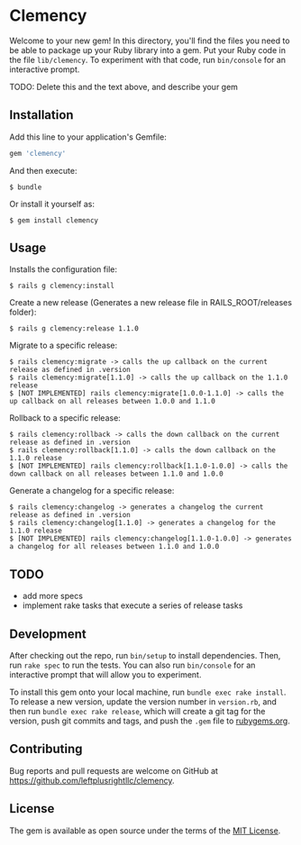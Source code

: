 # Clemency

Welcome to your new gem! In this directory, you'll find the files you need to be able to package up your Ruby library into a gem. Put your Ruby code in the file `lib/clemency`. To experiment with that code, run `bin/console` for an interactive prompt.

TODO: Delete this and the text above, and describe your gem

## Installation

Add this line to your application's Gemfile:

```ruby
gem 'clemency'
```

And then execute:

    $ bundle

Or install it yourself as:

    $ gem install clemency

## Usage

Installs the configuration file:

    $ rails g clemency:install

Create a new release (Generates a new release file in RAILS_ROOT/releases folder):

    $ rails g clemency:release 1.1.0

Migrate to a specific release:

    $ rails clemency:migrate -> calls the up callback on the current release as defined in .version
    $ rails clemency:migrate[1.1.0] -> calls the up callback on the 1.1.0 release
    $ [NOT IMPLEMENTED] rails clemency:migrate[1.0.0-1.1.0] -> calls the up callback on all releases between 1.0.0 and 1.1.0

Rollback to a specific release:

    $ rails clemency:rollback -> calls the down callback on the current release as defined in .version
    $ rails clemency:rollback[1.1.0] -> calls the down callback on the 1.1.0 release
    $ [NOT IMPLEMENTED] rails clemency:rollback[1.1.0-1.0.0] -> calls the down callback on all releases between 1.1.0 and 1.0.0

Generate a changelog for a specific release:

    $ rails clemency:changelog -> generates a changelog the current release as defined in .version
    $ rails clemency:changelog[1.1.0] -> generates a changelog for the 1.1.0 release
    $ [NOT IMPLEMENTED] rails clemency:changelog[1.1.0-1.0.0] -> generates a changelog for all releases between 1.1.0 and 1.0.0

## TODO

- add more specs
- implement rake tasks that execute a series of release tasks

## Development

After checking out the repo, run `bin/setup` to install dependencies. Then, run `rake spec` to run the tests. You can also run `bin/console` for an interactive prompt that will allow you to experiment.

To install this gem onto your local machine, run `bundle exec rake install`. To release a new version, update the version number in `version.rb`, and then run `bundle exec rake release`, which will create a git tag for the version, push git commits and tags, and push the `.gem` file to [rubygems.org](https://rubygems.org).

## Contributing

Bug reports and pull requests are welcome on GitHub at https://github.com/leftplusrightllc/clemency.

## License

The gem is available as open source under the terms of the [MIT License](https://opensource.org/licenses/MIT).
